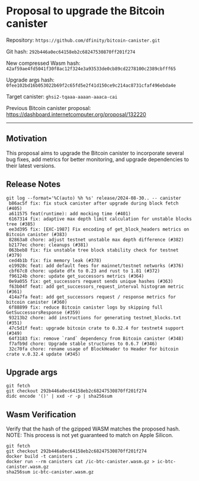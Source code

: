 # Proposal to upgrade the Bitcoin canister

Repository: `https://github.com/dfinity/bitcoin-canister.git`

Git hash: `292b446a0ec64158eb2c68247530870ff201f274`

New compressed Wasm hash: `42af59ae4fd5041f30f8ac12f324e3a93533de0cb89cd2278100c2389cbfff65`

Upgrade args hash: `0fee102bd16b053022b69f2c65fd5e2f41d150ce9c214ac8731cfaf496ebda4e`

Target canister: `ghsi2-tqaaa-aaaan-aaaca-cai`

Previous Bitcoin canister proposal: https://dashboard.internetcomputer.org/proposal/132220

---

## Motivation

This proposal aims to upgrade the Bitcoin canister to incorporate several bug fixes, add metrics for better monitoring,
and upgrade dependencies to their latest versions.

## Release Notes

```
git log --format='%C(auto) %h %s' release/2024-08-30.. -- canister
 b86ac5f fix: fix stuck canister after upgrade during block fetch (#405)
 a611575 feat(runtime): add mocking time (#401)
 6167314 fix: adaptive max depth limit calculation for unstable blocks tree (#385)
 ee3d395 fix: [EXC-1987] Fix encoding of get_block_headers metrics on Bitcoin canister (#383)
 82863a8 chore: adjust testnet unstable max depth difference (#382)
 b2177ec chore: cleanups (#381)
 063beb8 fix: fix unstable tree block stability check for testnet (#379)
 ced4b1b fix: fix memory leak (#378)
 e19928c feat: add default fees for mainnet/testnet networks (#376)
 cbf67c8 chore: update dfx to 0.23 and rust to 1.81 (#372)
 f96124b chore: update get_successors metrics (#364)
 0e9a055 fix: get_successors request sends unique hashes (#363)
 f63b04f feat: add get_successors_request_interval histogram metric (#361)
 414a7fa feat: add get_successors request / response metrics for bitcoin canister (#360)
 6f88899 fix: reduce Bitcoin canister logs by skipping full GetSuccessorsResponse (#359)
 93213b2 chore: add instructions for generating testnet_blocks.txt (#351)
 47c5d1f feat: upgrade bitcoin crate to 0.32.4 for testnet4 support (#349)
 64f3183 fix: remove `rand` dependency from Bitcoin canister (#348)
 f7afb9d chore: Upgrade stable structures to 0.6.7 (#346)
 32c70fa chore: rename usage of BlockHeader to Header for bitcoin crate v.0.32.4 update (#345)
 ```

## Upgrade args

```
git fetch
git checkout 292b446a0ec64158eb2c68247530870ff201f274
didc encode '()' | xxd -r -p | sha256sum
```

## Wasm Verification

Verify that the hash of the gzipped WASM matches the proposed hash.
NOTE: This process is not yet guaranteed to match on Apple Silicon.

```
git fetch
git checkout 292b446a0ec64158eb2c68247530870ff201f274
docker build -t canisters .
docker run --rm canisters cat /ic-btc-canister.wasm.gz > ic-btc-canister.wasm.gz
sha256sum ic-btc-canister.wasm.gz
```